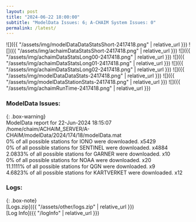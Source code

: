 ```yaml
---
layout: post
title: "2024-06-22 18:00:00"
subtitle: "ModelData Issues: 6; A-CHAIM System Issues: 0"
permalink: /latest/
---
```


![]({{ "/assets/img/modelDataDataStatsShort-2417418.png" | relative_url }})
![]({{ "/assets/img/achaimDataStatsShort-2417418.png" | relative_url }})
![]({{ "/assets/img/achaimDataStatsLong00-2417418.png" | relative_url }})
![]({{ "/assets/img/achaimDataStatsLong01-2417418.png" | relative_url }})
![]({{ "/assets/img/achaimDataStatsLong02-2417418.png" | relative_url }})
![]({{ "/assets/img/modelDataDataStats-2417418.png" | relative_url }})
![]({{ "/assets/img/modelDataStationStats-2417418.png" | relative_url }})
![]({{ "/assets/img/achaimRunTime-2417418.png" | relative_url }})


### ModelData Issues:  
  
{: .box-warning}  
 ModelData report for 22-Jun-2024 18:15:07   
 /home/chaim/ACHAIM_SERVER/A-CHAIM/modelData/2024/174/18/modelData.mat   
 0% of all possible stations for IONO were downloaded. x5429   
 0% of all possible stations for SENTINEL were downloaded. x4884   
 2.0833% of all possible stations for GARNER were downloaded. x10   
 0% of all possible stations for NOAA were downloaded. x20   
 11.1111% of all possible stations for QGN were downloaded. x9   
 4.6823% of all possible stations for KARTVERKET were downloaded. x12   
  


### Logs:  
  
{: .box-note}  
[Logs.zip]({{ "/assets/other/logs.zip" | relative_url }})  
[Log Info]({{ "/logInfo" | relative_url }})  
